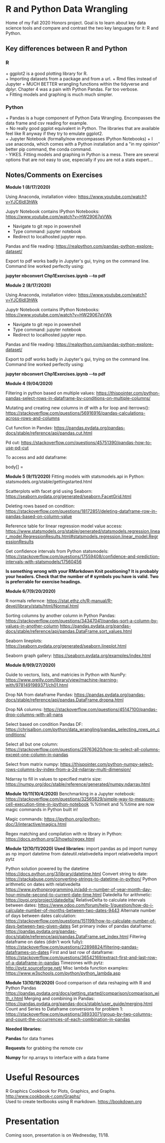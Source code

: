 # R and Python Data Wrangling

Home of my Fall 2020 Honors project. Goal is to learn about key data science tools and compare and contrast the two key languages for it: R and Python. 

<h2>Key differences between R and Python</h2>

<h3>R</h3>
+ ggplot2 is a good plotting library for R. <br>
+ Importing datasets from a package and from a url.
+ Rmd files instead of Jupyter
+ MUCH BETTER wrangling functions within the tidyverse and dplyr. Chapter 4 was a pain with Python Pandas. Far too verbose. <br>
+ Fitting models and graphing is much much simpler.


<h3>Python</h3>
+ Pandas is a huge component of Python Data Wrangling. Encompasses the data frame and csv reading for example. <br>
+ No really good ggplot equivalent in Python. The libraries that are available feel like R anyway if they try to emulate ggplot2. <br> 
+ Jupyter Notebook (formally/now encompasses IPython Notebooks)
+ I use anaconda, which comes with a Python installation and a "in my opinion" better pip command, the conda command. <br>
- YIKES. Fitting models and graphing in Python is a mess. There are several options that are not easy to use, especially if you are not a stats expert...

<h2> Notes/Comments on Exercises </h2>

**Module 1 (8/17/2020)**

Using Anaconda, installation video: https://www.youtube.com/watch?v=YJC6ldI3hWk

Jupytr Notebook contains IPython Notebooks: https://www.youtube.com/watch?v=HW29067qVWk

  - Navigate to git repo in powershell
  - Type command: jupyter notebook
  - Redirect to localhosted jupyter repo.
 
 
Pandas and file reading: https://realpython.com/pandas-python-explore-dataset/
 
Export to pdf works badly in Jupyter's gui, trying on the command line. 
Command line worked perfectly using:

**jupyter nbconvert Chp1Exercises.ipynb --to pdf**

**Module 2 (8/17/2020)**

Using Anaconda, installation video: https://www.youtube.com/watch?v=YJC6ldI3hWk

Jupytr Notebook contains IPython Notebooks: https://www.youtube.com/watch?v=HW29067qVWk

  - Navigate to git repo in powershell
  - Type command: jupyter notebook
  - Redirect to localhosted jupyter repo.
 
 
Pandas and file reading: https://realpython.com/pandas-python-explore-dataset/
 
Export to pdf works badly in Jupyter's gui, trying on the command line. 
Command line worked perfectly using:

**jupyter nbconvert Chp1Exercises.ipynb --to pdf**





**Module 4 (9/04/2020)**

Filtering in python based on multiple values: https://thispointer.com/python-pandas-select-rows-in-dataframe-by-conditions-on-multiple-columns/

Mutating and creating new columns in df with a for loop and iterrows(): https://stackoverflow.com/questions/56916916/pandas-calculations-across-rows-and-columns

Cut function in Pandas: https://pandas.pydata.org/pandas-docs/stable/reference/api/pandas.cut.html

Pd cut: https://stackoverflow.com/questions/45751390/pandas-how-to-use-pd-cut

To access and add dataframe: 

body[<colName>] = <Whatever you want to add>
  
  
**Module 5 (9/11/2020)**
Fitting models with statsmodels.api in Python: statsmodels.org/stable/gettingstarted.html
 
Scatterplots with facet grid using Seaborn: https://seaborn.pydata.org/generated/seaborn.FacetGrid.html

Deleting rows based on condition: https://stackoverflow.com/questions/18172851/deleting-dataframe-row-in-pandas-based-on-column-value

Reference table for linear regression model value access: https://www.statsmodels.org/stable/generated/statsmodels.regression.linear_model.RegressionResults.html#statsmodels.regression.linear_model.RegressionResults

Get confidence intervals from Python statsmodels: https://stackoverflow.com/questions/17559408/confidence-and-prediction-intervals-with-statsmodels/17560456

**Is something wrong with your RMarkdown Knit positioning? It is probably your headers. Check that the number of # symbols you have is valid. Two is preferrable for exercise headings.**

**Module 6/7(9/20/2020)**

R normals refernce: https://stat.ethz.ch/R-manual/R-devel/library/stats/html/Normal.html

Sorting columns by another column in Python Pandas: https://stackoverflow.com/questions/34347041/pandas-sort-a-column-by-values-in-another-column
https://pandas.pydata.org/pandas-docs/stable/reference/api/pandas.DataFrame.sort_values.html

Seaborn lineplots: https://seaborn.pydata.org/generated/seaborn.lineplot.html

Seaborn graph gallery: https://seaborn.pydata.org/examples/index.html

**Module 8/9(9/27/2020)**


Guide to vectors, lists, and matricies in Python with NumPy: https://www.oreilly.com/library/view/machine-learning-with/9781491989371/ch01.html


Drop NA from dataframe Pandas: https://pandas.pydata.org/pandas-docs/stable/reference/api/pandas.DataFrame.dropna.html


Drop NA columns: https://stackoverflow.com/questions/45147100/pandas-drop-columns-with-all-nans


Select based on condition Pandas DF: https://chrisalbon.com/python/data_wrangling/pandas_selecting_rows_on_conditions/


Select all but one column: https://stackoverflow.com/questions/29763620/how-to-select-all-columns-except-one-column-in-pandas


Select from matrix numpy: https://thispointer.com/python-numpy-select-rows-columns-by-index-from-a-2d-ndarray-multi-dimension/


Ndarray to fill in values to specified matrix size: https://numpy.org/doc/stable/reference/generated/numpy.ndarray.html

**Module 10/11(10/4/2020)**
Benchmarking in a Jupyter notebook: https://stackoverflow.com/questions/32565829/simple-way-to-measure-cell-execution-time-in-ipython-notebook %%timeit and %%time are now magic commands in Python built in! 

Magic commands: https://ipython.org/ipython-doc/3/interactive/magics.html

Regex matching and compilation with re library in Python: https://docs.python.org/3/howto/regex.html

**Module 12(10/11/2020)** 
**Used libraries:** 
import pandas as pd
import numpy as np
import datetime
from dateutil.relativedelta import relativedelta
import pytz

Python solution powered by the datetime https://docs.python.org/3/library/datetime.html
Convert string to date: https://stackabuse.com/converting-strings-to-datetime-in-python/
Python arithmetic on dates with relativedelta https://www.pythonprogramming.in/add-n-number-of-year-month-day-hour-minute-second-to-current-date-time.html
Datedelta for arithmetic: https://pypi.org/project/datedelta/
RelativeDelta to calculate intervals between dates: https://www.odoo.com/forum/help-1/question/how-do-i-calculate-number-of-months-between-two-dates-9443
Alternate number of days between dates calculation: https://stackoverflow.com/questions/151199/how-to-calculate-number-of-days-between-two-given-dates
Set primary index of pandas dataframe: https://pandas.pydata.org/pandas-docs/stable/reference/api/pandas.DataFrame.set_index.html
Filtering dataframe on dates (didn't work fully): https://stackoverflow.com/questions/22898824/filtering-pandas-dataframes-on-dates
First and last row of dataframe: https://stackoverflow.com/questions/36542169/extract-first-and-last-row-of-a-dataframe-in-pandas
Timezones with pytz: http://pytz.sourceforge.net/
Misc lambda function examples: https://www.w3schools.com/python/python_lambda.asp

**Module 13(10/18/2020)**
Good comparison of data reshaping with R and Python Pandas https://pandas.pydata.org/docs/getting_started/comparison/comparison_with_r.html
Merging and combining in Pandas: https://pandas.pydata.org/pandas-docs/stable/user_guide/merging.html
Count and Series to Dataframe conversions for problem 1: https://stackoverflow.com/questions/38933071/group-by-two-columns-and-count-the-occurrences-of-each-combination-in-pandas

**Needed libraries:**

**Pandas** for data frames

**Requests** for grabbing the remote csv

**Numpy** for np.arrays to interface with a data frame

# Useful Resources
R Graphics Cookbook for Plots, Graphics, and Graphs. http://www.cookbook-r.com/Graphs/ <br>
Used to create textbooks using R markdown. https://bookdown.org




# Presentation
Coming soon, presentation is on Wednesday, 11/18.
